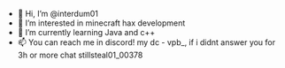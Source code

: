 - 👋 Hi, I’m @interdum01
- 👀 I’m interested in minecraft hax development
- 🌱 I’m currently learning Java and c++
- 📫 You can reach me in discord! my dc - vpb_, if i didnt answer you for 3h or more chat stillsteal01_00378

<!---
interdum01/interdum01 is a ✨ special ✨ repository because its `README.md` (this file) appears on your GitHub profile.
You can click the Preview link to take a look at your changes.
--->
